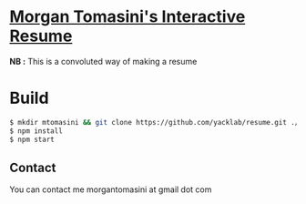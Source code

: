 # [Morgan Tomasini's Interactive Resume](https://morgantomasini.com)

**NB :** This is a convoluted way of making a resume

# Build

```bash
$ mkdir mtomasini && git clone https://github.com/yacklab/resume.git ./mtomasini && cd mtomasini
$ npm install
$ npm start
```

## Contact

You can contact me
morgantomasini at gmail dot com
